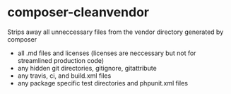 # composer-cleanvendor

Strips away all unneccessary files from the vendor directory generated by composer
- all .md files and licenses (licenses are neccessary but not for streamlined production code)
- any hidden git directories, gitignore, gitattribute
- any travis, ci, and build.xml files
- any package specific test directories and phpunit.xml files





